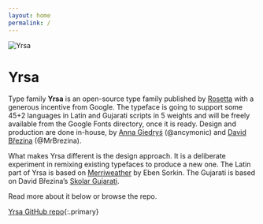 ```yaml
---
layout: home
permalink: /
---
```


![Yrsa](http://placekitten.com/999/500)

# Yrsa

Type family **Yrsa** is an open-source type family published by [Rosetta](https://rosettatype.com) with a generous incentive from Google. The typeface is going to support some 45+2 languages in Latin and Gujarati scripts in 5 weights and will be freely available from the Google Fonts directory, once it is ready. Design and production are done in-house, by [Anna Giedryś](http://ancymonic.com) (@ancymonic) and [David Březina](http://davi.cz) (@MrBrezina).

What makes Yrsa different is the design approach. It is a deliberate experiment in remixing existing typefaces to produce a new one. The Latin part of Yrsa is based on [Merriweather](http://sorkintype.com/fonts.html#mw) by Eben Sorkin. The Gujarati is based on David Březina’s [Skolar Gujarati](https://www.rosettatype.com/Skolar#gujarati).

Read more about it below or browse the repo.

[Yrsa GitHub repo](http://github.com/rosettatype/yrsa){:.primary}

